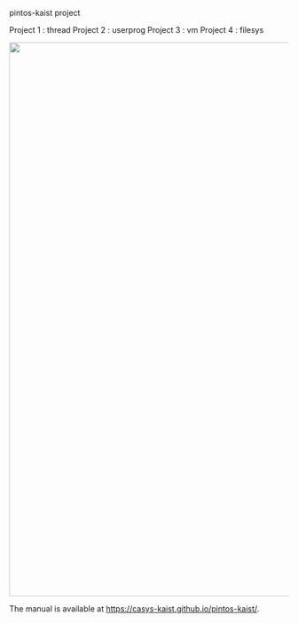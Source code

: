 pintos-kaist project 

Project 1 : thread
Project 2 : userprog
Project 3 : vm
Project 4 : filesys

<img src="https://user-images.githubusercontent.com/52844717/151700306-f30b04e9-b641-4981-9bc2-33c07c9d232b.png"  width="800" height="1000">

The manual is available at https://casys-kaist.github.io/pintos-kaist/.
